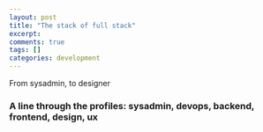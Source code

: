 ```yaml
---
layout: post
title: "The stack of full stack"
excerpt:
comments: true
tags: []
categories: development
---
```


From sysadmin, to designer

### A line through the profiles: sysadmin, devops, backend, frontend, design, ux
